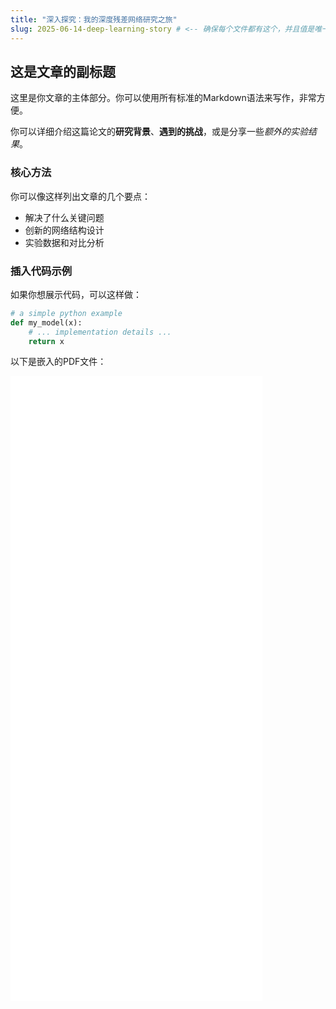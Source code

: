 ```yaml
---
title: "深入探究：我的深度残差网络研究之旅"
slug: 2025-06-14-deep-learning-story # <-- 确保每个文件都有这个，并且值是唯一的
---
```


## 这是文章的副标题

这里是你文章的主体部分。你可以使用所有标准的Markdown语法来写作，非常方便。

你可以详细介绍这篇论文的**研究背景**、**遇到的挑战**，或是分享一些*额外的实验结果*。

### 核心方法
你可以像这样列出文章的几个要点：
- 解决了什么关键问题
- 创新的网络结构设计
- 实验数据和对比分析

### 插入代码示例
如果你想展示代码，可以这样做：
```python
# a simple python example
def my_model(x):
    # ... implementation details ...
    return x
```

<p>以下是嵌入的PDF文件：</p>
<iframe src="/assets/pdf/Bivariate-Normal.pdf" width="80%" height="1000px" style="border: none;"></iframe>